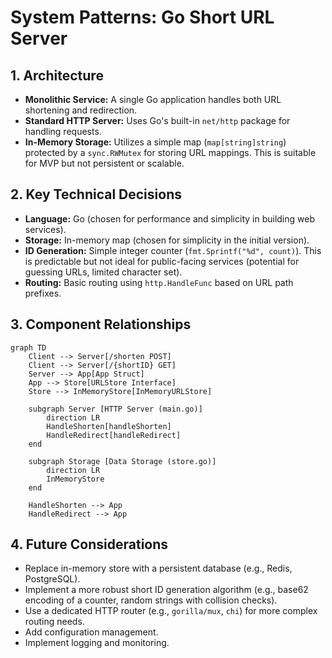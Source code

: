 # System Patterns: Go Short URL Server

## 1. Architecture

- **Monolithic Service:** A single Go application handles both URL shortening and redirection.
- **Standard HTTP Server:** Uses Go's built-in `net/http` package for handling requests.
- **In-Memory Storage:** Utilizes a simple map (`map[string]string`) protected by a `sync.RWMutex` for storing URL mappings. This is suitable for MVP but not persistent or scalable.

## 2. Key Technical Decisions

- **Language:** Go (chosen for performance and simplicity in building web services).
- **Storage:** In-memory map (chosen for simplicity in the initial version).
- **ID Generation:** Simple integer counter (`fmt.Sprintf("%d", count)`). This is predictable but not ideal for public-facing services (potential for guessing URLs, limited character set).
- **Routing:** Basic routing using `http.HandleFunc` based on URL path prefixes.

## 3. Component Relationships

```mermaid
graph TD
    Client --> Server[/shorten POST]
    Client --> Server[/{shortID} GET]
    Server --> App[App Struct]
    App --> Store[URLStore Interface]
    Store --> InMemoryStore[InMemoryURLStore]

    subgraph Server [HTTP Server (main.go)]
        direction LR
        HandleShorten[handleShorten]
        HandleRedirect[handleRedirect]
    end

    subgraph Storage [Data Storage (store.go)]
        direction LR
        InMemoryStore
    end

    HandleShorten --> App
    HandleRedirect --> App
```

## 4. Future Considerations

- Replace in-memory store with a persistent database (e.g., Redis, PostgreSQL).
- Implement a more robust short ID generation algorithm (e.g., base62 encoding of a counter, random strings with collision checks).
- Use a dedicated HTTP router (e.g., `gorilla/mux`, `chi`) for more complex routing needs.
- Add configuration management.
- Implement logging and monitoring.
